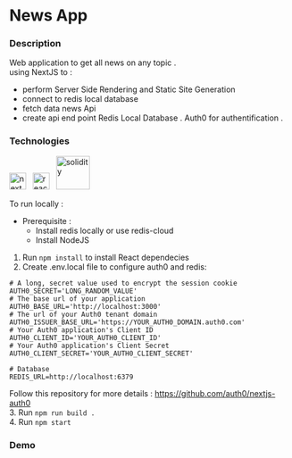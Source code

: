 # News App


### Description
Web application to get all news on any topic .<br/>
using NextJS to : 
- perform Server Side Rendering and Static Site Generation
- connect to redis local database
- fetch data news Api
- create api end point
Redis Local Database .
Auth0 for authentification .



### Technologies


 <img  alt="next" width="30px" src="https://seeklogo.com/images/N/next-js-logo-8FCFF51DD2-seeklogo.com.png" />  &nbsp;  <img  alt="react" width="30px" src="https://grafikart.fr/uploads/icons/redis.svg" /> &nbsp;
<img  alt="solidity" width="60px" src="https://www.drupal.org/files/project-images/brand%20evolution_logo_Auth0_black.png" />

To run locally : 
- Prerequisite : 
   - Install redis locally or use redis-cloud 
   - Install NodeJS
                  
1. Run  ```npm install```  to install React dependecies
2. Create .env.local file to configure auth0 and redis:
```
# A long, secret value used to encrypt the session cookie
AUTH0_SECRET='LONG_RANDOM_VALUE'
# The base url of your application
AUTH0_BASE_URL='http://localhost:3000'
# The url of your Auth0 tenant domain
AUTH0_ISSUER_BASE_URL='https://YOUR_AUTH0_DOMAIN.auth0.com'
# Your Auth0 application's Client ID
AUTH0_CLIENT_ID='YOUR_AUTH0_CLIENT_ID'
# Your Auth0 application's Client Secret
AUTH0_CLIENT_SECRET='YOUR_AUTH0_CLIENT_SECRET'

# Database
REDIS_URL=http://localhost:6379
``` 
Follow this repository for more details : https://github.com/auth0/nextjs-auth0 <br/>
3. Run  ```npm run build .``` <br/>
4. Run  ```npm start``` <br />

### Demo 

